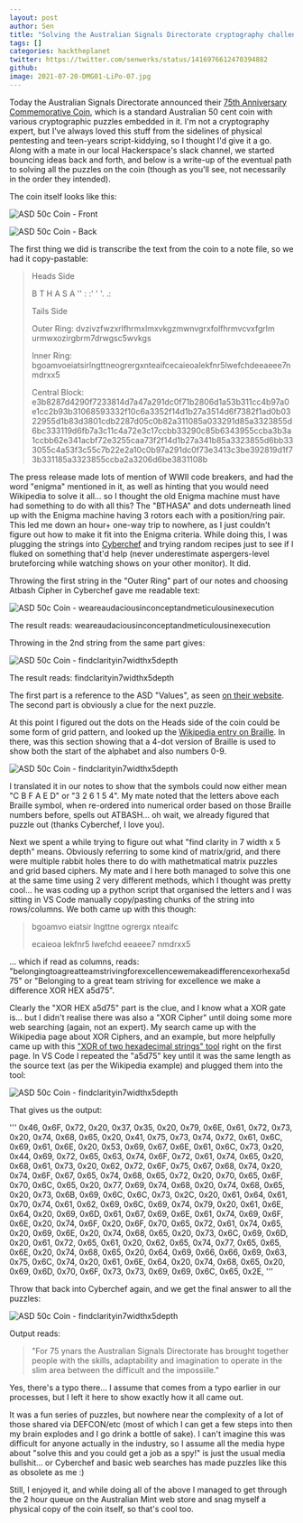 ```yaml
---
layout: post
author: Sen
title: "Solving the Australian Signals Directorate cryptography challenge coin"
tags: []
categories: hacktheplanet
twitter: https://twitter.com/senwerks/status/1416976612470394882
github: 
image: 2021-07-20-DMG01-LiPo-07.jpg
---
```


Today the Australian Signals Directorate announced their [75th Anniversary Commemorative Coin](https://www.asd.gov.au/75th-anniversary/events/2022-09-01-75th-anniversary-commemorative-coin), which is a standard Australian 50 cent coin with various cryptographic puzzles embedded in it. I'm not a cryptography expert, but I've always loved this stuff from the sidelines of physical pentesting and teen-years script-kiddying, so I thought I'd give it a go. Along with a mate in our local Hackerspace's slack channel, we started bouncing ideas back and forth, and below is a write-up of the eventual path to solving all the puzzles on the coin (though as you'll see, not necessarily in the order they intended).

The coin itself looks like this:

![ASD 50c Coin - Front](/images/2022-09-01-ASD-50c-Coin-1.png)

![ASD 50c Coin - Back](/images/2022-09-01-ASD-50c-Coin-2.png)

The first thing we did is transcribe the text from the coin to a note file, so we had it copy-pastable:

> Heads Side
> 
> B    T    H    A    S    A 
> ''   :    :'   '    '.   .:
> 
> Tails Side
> 
> Outer Ring: 
> dvzivzfwzxrlfhrmxlmxvkgzmwnvgrxfolfhrmvcvxfgrlm
> urmwxozirgbrm7drwgsc5wvkgs
> 
> Inner Ring:
> bgoamvoeiatsirlngttneogrergxnteaifcecaieoalekfnr5lwefchdeeaeee7nmdrxx5
> 
> Central Block:
> e3b8287d4290f7233814d7a47a291dc0f71b2806d1a53b311cc4b97a0e1cc2b93b31068593332f10c6a3352f14d1b27a3514d6f7382f1ad0b0322955d1b83d3801cdb2287d05c0b82a311085a033291d85a3323855d6bc333119d6fb7a3c11c4a72e3c17ccbb33290c85b6343955ccba3b3a1ccbb62e341acbf72e3255caa73f2f14d1b27a341b85a3323855d6bb333055c4a53f3c55c7b22e2a10c0b97a291dc0f73e3413c3be392819d1f73b331185a3323855ccba2a3206d6be3831108b

The press release made lots of mention of WWII code breakers, and had the word "enigma" mentioned in it, as well as hinting that you would need Wikipedia to solve it all... so I thought the old Enigma machine must have had something to do with all this? The "BTHASA" and dots underneath lined up with the Enigma machine having 3 rotors each with a position/ring pair. This led me down an hour+ one-way trip to nowhere, as I just couldn't figure out how to make it fit into the Enigma criteria. While doing this, I was plugging the strings into [Cyberchef](https://gchq.github.io/CyberChef/) and trying random recipes just to see if I fluked on something that'd help (never underestimate aspergers-level bruteforcing while watching shows on your other monitor). It did. 

Throwing the first string in the "Outer Ring" part of our notes and choosing Atbash Cipher in Cyberchef gave me readable text:

![ASD 50c Coin - weareaudaciousinconceptandmeticulousinexecution](/images/2022-09-01-ASD-50c-Coin-3.png)

The result reads: weareaudaciousinconceptandmeticulousinexecution

Throwing in the 2nd string from the same part gives:

![ASD 50c Coin - findclarityin7widthx5depth](/images/2022-09-01-ASD-50c-Coin-4.png)

The result reads: findclarityin7widthx5depth

The first part is a reference to the ASD "Values", as seen [on their website](https://www.asd.gov.au/about/values). The second part is obviously a clue for the next puzzle.

At this point I figured out the dots on the Heads side of the coin could be some form of grid pattern, and looked up the [Wikipedia entry on Braille](https://en.wikipedia.org/wiki/Braille). In there, was this section showing that a 4-dot version of Braille is used to show both the start of the alphabet and also numbers 0-9. 

![ASD 50c Coin - findclarityin7widthx5depth](/images/2022-09-01-ASD-50c-Coin-5.png)

I translated it in our notes to show that the symbols could now either mean "C B F A E D" or "3 2 6 1 5 4". My mate noted that the letters above each Braille symbol, when re-ordered into numerical order based on those Braille numbers before, spells out ATBASH... oh wait, we already figured that puzzle out (thanks Cyberchef, I love you).

Next we spent a while trying to figure out what "find clarity in 7 width x 5 depth" means. Obviously referring to some kind of matrix/grid, and there were multiple rabbit holes there to do with mathetmatical matrix puzzles and grid based ciphers. My mate and I here both managed to solve this one at the same time using 2 very different methods, which I thought was pretty cool... he was coding up a python script that organised the letters and I was sitting in VS Code manually copy/pasting chunks of the string into rows/columns. We both came up with this though:

> bgoamvo
> eiatsir
> lngttne
> ogrergx
> nteaifc
> 
> ecaieoa
> lekfnr5
> lwefchd
> eeaeee7
> nmdrxx5

... which if read as columns, reads: "belongingtoagreatteamstrivingforexcellencewemakeadifferencexorhexa5d75" or "Belonging to a great team striving for excellence we make a difference XOR HEX a5d75".

Clearly the "XOR HEX a5d75" part is the clue, and I know what a XOR gate is... but I didn't realise there was also a "XOR Cipher" until doing some more web searching (again, not an expert). My search came up with the Wikipedia page about XOR Ciphers, and an example, but more helpfully came up with this ["XOR of two hexadecimal strings" tool](https://tomeko.net/online_tools/xor.php?lang=en) right on the first page. In VS Code I repeated the "a5d75" key until it was the same length as the source text (as per the Wikipedia example) and plugged them into the tool:

![ASD 50c Coin - findclarityin7widthx5depth](/images/2022-09-01-ASD-50c-Coin-6.png)

That gives us the output:

'''
0x46, 0x6F, 0x72, 0x20, 0x37, 0x35, 0x20, 0x79, 0x6E, 0x61, 0x72, 0x73, 0x20, 0x74, 0x68, 0x65, 
0x20, 0x41, 0x75, 0x73, 0x74, 0x72, 0x61, 0x6C, 0x69, 0x61, 0x6E, 0x20, 0x53, 0x69, 0x67, 0x6E, 
0x61, 0x6C, 0x73, 0x20, 0x44, 0x69, 0x72, 0x65, 0x63, 0x74, 0x6F, 0x72, 0x61, 0x74, 0x65, 0x20, 
0x68, 0x61, 0x73, 0x20, 0x62, 0x72, 0x6F, 0x75, 0x67, 0x68, 0x74, 0x20, 0x74, 0x6F, 0x67, 0x65, 
0x74, 0x68, 0x65, 0x72, 0x20, 0x70, 0x65, 0x6F, 0x70, 0x6C, 0x65, 0x20, 0x77, 0x69, 0x74, 0x68, 
0x20, 0x74, 0x68, 0x65, 0x20, 0x73, 0x6B, 0x69, 0x6C, 0x6C, 0x73, 0x2C, 0x20, 0x61, 0x64, 0x61, 
0x70, 0x74, 0x61, 0x62, 0x69, 0x6C, 0x69, 0x74, 0x79, 0x20, 0x61, 0x6E, 0x64, 0x20, 0x69, 0x6D, 
0x61, 0x67, 0x69, 0x6E, 0x61, 0x74, 0x69, 0x6F, 0x6E, 0x20, 0x74, 0x6F, 0x20, 0x6F, 0x70, 0x65, 
0x72, 0x61, 0x74, 0x65, 0x20, 0x69, 0x6E, 0x20, 0x74, 0x68, 0x65, 0x20, 0x73, 0x6C, 0x69, 0x6D, 
0x20, 0x61, 0x72, 0x65, 0x61, 0x20, 0x62, 0x65, 0x74, 0x77, 0x65, 0x65, 0x6E, 0x20, 0x74, 0x68, 
0x65, 0x20, 0x64, 0x69, 0x66, 0x66, 0x69, 0x63, 0x75, 0x6C, 0x74, 0x20, 0x61, 0x6E, 0x64, 0x20, 
0x74, 0x68, 0x65, 0x20, 0x69, 0x6D, 0x70, 0x6F, 0x73, 0x73, 0x69, 0x69, 0x6C, 0x65, 0x2E, 
'''

Throw that back into Cyberchef again, and we get the final answer to all the puzzles:

![ASD 50c Coin - findclarityin7widthx5depth](/images/2022-09-01-ASD-50c-Coin-7.png)

Output reads:

> "For 75 ynars the Australian Signals Directorate has brought together people with the skills, adaptability and imagination to operate in the slim area between the difficult and the impossiile."

Yes, there's a typo there... I assume that comes from a typo earlier in our processes, but I left it here to show exactly how it all came out.

It was a fun series of puzzles, but nowhere near the complexity of a lot of those shared via DEFCON/etc (most of which I can get a few steps into then my brain explodes and I go drink a bottle of sake). I can't imagine this was difficult for anyone actually in the industry, so I assume all the media hype about "solve this and you could get a job as a spy!" is just the usual media bullshit... or Cyberchef and basic web searches has made puzzles like this as obsolete as me :) 

Still, I enjoyed it, and while doing all of the above I managed to get through the 2 hour queue on the Australian Mint web store and snag myself a physical copy of the coin itself, so that's cool too.